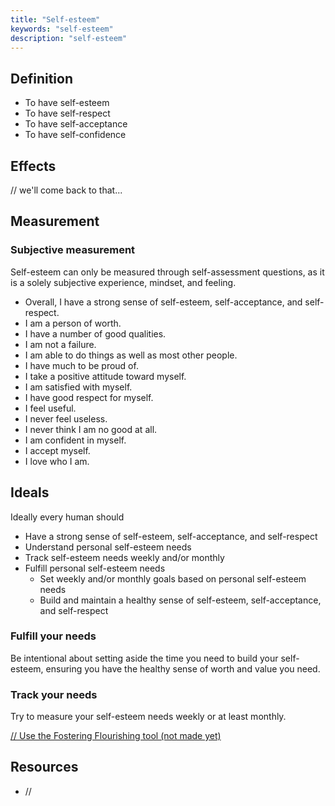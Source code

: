 ```yaml
---
title: "Self-esteem"
keywords: "self-esteem"
description: "self-esteem"
---
```


## Definition

- To have self-esteem
- To have self-respect
- To have self-acceptance
- To have self-confidence

## Effects

// we'll come back to that...

## Measurement

### Subjective measurement

Self-esteem can only be measured through self-assessment questions, as it is a solely subjective experience, mindset, and feeling.

- Overall, I have a strong sense of self-esteem, self-acceptance, and self-respect.
- I am a person of worth.
- I have a number of good qualities.
- I am not a failure.
- I am able to do things as well as most other people.
- I have much to be proud of.
- I take a positive attitude toward myself.
- I am satisfied with myself.
- I have good respect for myself.
- I feel useful.
- I never feel useless.
- I never think I am no good at all.
- I am confident in myself.
- I accept myself.
- I love who I am.

## Ideals

Ideally every human should

- Have a strong sense of self-esteem, self-acceptance, and self-respect
- Understand personal self-esteem needs
- Track self-esteem needs weekly and/or monthly
- Fulfill personal self-esteem needs
  - Set weekly and/or monthly goals based on personal self-esteem needs
  - Build and maintain a healthy sense of self-esteem, self-acceptance, and self-respect

### Fulfill your needs

Be intentional about setting aside the time you need to build your self-esteem, ensuring you have the healthy sense of worth and value you need.

### Track your needs

Try to measure your self-esteem needs weekly or at least monthly.

[// Use the Fostering Flourishing tool (not made yet)](/)

## Resources

- //
